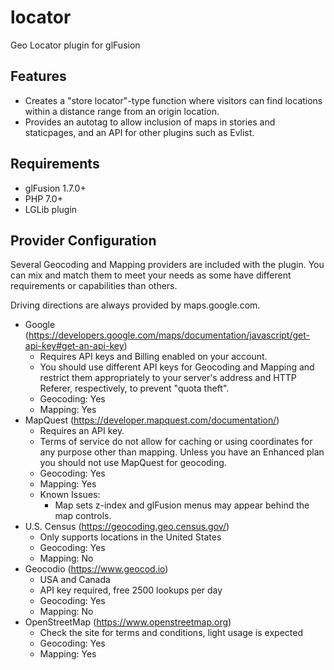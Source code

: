 # locator
Geo Locator plugin for glFusion

## Features
* Creates a "store locator"-type function where visitors can find locations
within a distance range from an origin location.
* Provides an autotag to allow inclusion of maps in stories and staticpages,
and an API for other plugins such as Evlist.

## Requirements
* glFusion 1.7.0+
* PHP 7.0+
* LGLib plugin

## Provider Configuration
Several Geocoding and Mapping providers are included with the plugin. You can mix and match
them to meet your needs as some have different requirements or capabilities than others.

Driving directions are always provided by maps.google.com.

* Google (https://developers.google.com/maps/documentation/javascript/get-api-key#get-an-api-key)
  * Requires API keys and Billing enabled on your account.
  * You should use different API keys for Geocoding and Mapping and restrict them appropriately to your server's address and HTTP Referer, respectively, to prevent &quot;quota theft&quot;.
  * Geocoding: Yes
  * Mapping: Yes
* MapQuest (https://developer.mapquest.com/documentation/)
  * Requires an API key.
  * Terms of service do not allow for caching or using coordinates for any purpose other than mapping. Unless you have an Enhanced plan you should not use MapQuest for geocoding.
  * Geocoding: Yes
  * Mapping: Yes
  * Known Issues:
    * Map sets z-index and glFusion menus may appear behind the map controls.
* U.S. Census (https://geocoding.geo.census.gov/)
  * Only supports locations in the United States
  * Geocoding: Yes
  * Mapping: No
* Geocodio (https://www.geocod.io)
  * USA and Canada
  * API key required, free 2500 lookups per day
  * Geocoding: Yes
  * Mapping: No
* OpenStreetMap (https://www.openstreetmap.org)
  * Check the site for terms and conditions, light usage is expected
  * Geocoding: Yes
  * Mapping: Yes
